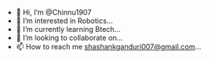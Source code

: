 - 👋 Hi, I’m @Chinnu1907
- 👀 I’m interested in Robotics...
- 🌱 I’m currently learning Btech...
- 💞️ I’m looking to collaborate on...
- 📫 How to reach me shashankganduri007@gmail.com...
<!---
Chinnu1907/Chinnu1907 is a ✨ special ✨ repository because its `README.md` (this file) appears on your GitHub profile.
You can click the Preview link to take a look at your changes.
--->
